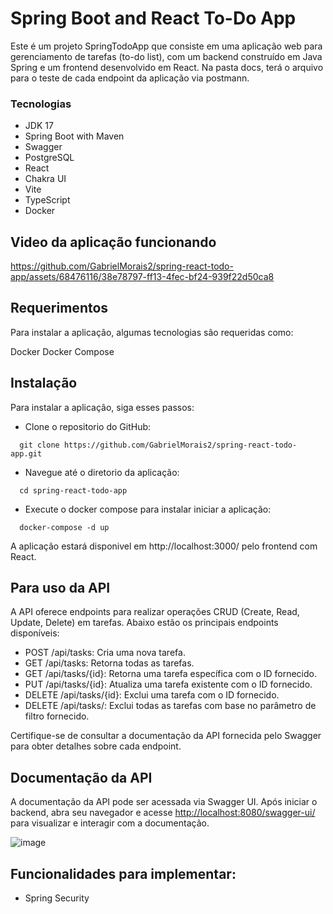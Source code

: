 # Spring Boot and React To-Do App

Este é um projeto SpringTodoApp que consiste em uma aplicação web para gerenciamento de tarefas (to-do list), com um backend construído em Java Spring e um frontend desenvolvido em React. Na pasta docs, terá o arquivo para o teste de cada endpoint da aplicação via postmann.

### Tecnologias

- JDK 17
- Spring Boot with Maven
- Swagger
- PostgreSQL
- React
- Chakra UI
- Vite
- TypeScript
- Docker

## Video da aplicação funcionando

https://github.com/GabrielMorais2/spring-react-todo-app/assets/68476116/38e78797-ff13-4fec-bf24-939f22d50ca8

## Requerimentos

Para instalar a aplicação, algumas tecnologias são requeridas como:

Docker
Docker Compose

## Instalação

Para instalar a aplicação, siga esses passos:

- Clone o repositorio do GitHub:

```shel
  git clone https://github.com/GabrielMorais2/spring-react-todo-app.git
```

- Navegue até o diretorio da aplicação:

```shel
  cd spring-react-todo-app
```

- Execute o docker compose para instalar iniciar a aplicação:

```shel
  docker-compose -d up
```

A aplicação estará disponivel em http://localhost:3000/ pelo frontend com React.

## Para uso da API

A API oferece endpoints para realizar operações CRUD (Create, Read, Update, Delete) em tarefas. Abaixo estão os principais endpoints disponíveis:

- POST /api/tasks: Cria uma nova tarefa.
- GET /api/tasks: Retorna todas as tarefas.
- GET /api/tasks/{id}: Retorna uma tarefa específica com o ID fornecido.
- PUT /api/tasks/{id}: Atualiza uma tarefa existente com o ID fornecido.
- DELETE /api/tasks/{id}: Exclui uma tarefa com o ID fornecido.
- DELETE /api/tasks/: Exclui todas as tarefas com base no parâmetro de filtro fornecido.

Certifique-se de consultar a documentação da API fornecida pelo Swagger para obter detalhes sobre cada endpoint.

## Documentação da API

A documentação da API pode ser acessada via Swagger UI. Após iniciar o backend, abra seu navegador e acesse [http://localhost:8080/swagger-ui/](http://localhost:8080/todo/swagger-ui.html) para visualizar e interagir com a documentação.

![image](https://github.com/GabrielMorais2/spring-react-todo-app-master/assets/68476116/c2d25887-a21b-463b-81f7-ef2849093c8e)


## Funcionalidades para implementar:

- Spring Security
